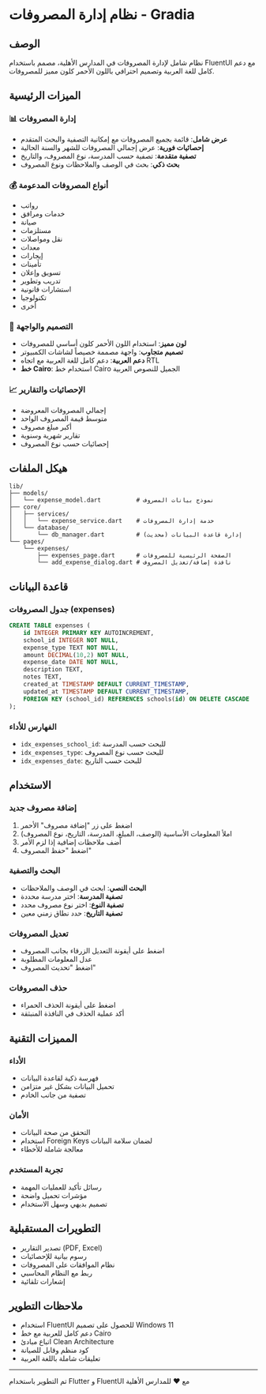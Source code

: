 # نظام إدارة المصروفات - Gradia

## الوصف
نظام شامل لإدارة المصروفات في المدارس الأهلية، مصمم باستخدام FluentUI مع دعم كامل للغة العربية وتصميم احترافي باللون الأحمر كلون مميز للمصروفات.

## الميزات الرئيسية

### 📊 إدارة المصروفات
- **عرض شامل**: قائمة بجميع المصروفات مع إمكانية التصفية والبحث المتقدم
- **إحصائيات فورية**: عرض إجمالي المصروفات للشهر والسنة الحالية
- **تصفية متقدمة**: تصفية حسب المدرسة، نوع المصروف، والتاريخ
- **بحث ذكي**: بحث في الوصف والملاحظات ونوع المصروف

### 💰 أنواع المصروفات المدعومة
- رواتب
- خدمات ومرافق  
- صيانة
- مستلزمات
- نقل ومواصلات
- معدات
- إيجارات
- تأمينات
- تسويق وإعلان
- تدريب وتطوير
- استشارات قانونية
- تكنولوجيا
- أخرى

### 🎨 التصميم والواجهة
- **لون مميز**: استخدام اللون الأحمر كلون أساسي للمصروفات
- **تصميم متجاوب**: واجهة مصممة خصيصاً لشاشات الكمبيوتر
- **دعم العربية**: دعم كامل للغة العربية مع اتجاه RTL
- **خط Cairo**: استخدام خط Cairo الجميل للنصوص العربية

### 📈 الإحصائيات والتقارير
- إجمالي المصروفات المعروضة
- متوسط قيمة المصروف الواحد
- أكبر مبلغ مصروف
- تقارير شهرية وسنوية
- إحصائيات حسب نوع المصروف

## هيكل الملفات

```
lib/
├── models/
│   └── expense_model.dart          # نموذج بيانات المصروف
├── core/
│   ├── services/
│   │   └── expense_service.dart    # خدمة إدارة المصروفات
│   └── database/
│       └── db_manager.dart         # إدارة قاعدة البيانات (محديث)
└── pages/
    └── expenses/
        ├── expenses_page.dart      # الصفحة الرئيسية للمصروفات
        └── add_expense_dialog.dart # نافذة إضافة/تعديل المصروف
```

## قاعدة البيانات

### جدول المصروفات (expenses)
```sql
CREATE TABLE expenses (
    id INTEGER PRIMARY KEY AUTOINCREMENT,
    school_id INTEGER NOT NULL,
    expense_type TEXT NOT NULL,
    amount DECIMAL(10,2) NOT NULL,
    expense_date DATE NOT NULL,
    description TEXT,
    notes TEXT,
    created_at TIMESTAMP DEFAULT CURRENT_TIMESTAMP,
    updated_at TIMESTAMP DEFAULT CURRENT_TIMESTAMP,
    FOREIGN KEY (school_id) REFERENCES schools(id) ON DELETE CASCADE
);
```

### الفهارس للأداء
- `idx_expenses_school_id`: للبحث حسب المدرسة
- `idx_expenses_type`: للبحث حسب نوع المصروف  
- `idx_expenses_date`: للبحث حسب التاريخ

## الاستخدام

### إضافة مصروف جديد
1. اضغط على زر "إضافة مصروف" الأحمر
2. املأ المعلومات الأساسية (الوصف، المبلغ، المدرسة، التاريخ، نوع المصروف)
3. أضف ملاحظات إضافية إذا لزم الأمر
4. اضغط "حفظ المصروف"

### البحث والتصفية
- **البحث النصي**: ابحث في الوصف والملاحظات
- **تصفية المدرسة**: اختر مدرسة محددة
- **تصفية النوع**: اختر نوع مصروف محدد
- **تصفية التاريخ**: حدد نطاق زمني معين

### تعديل المصروفات
- اضغط على أيقونة التعديل الزرقاء بجانب المصروف
- عدل المعلومات المطلوبة
- اضغط "تحديث المصروف"

### حذف المصروفات
- اضغط على أيقونة الحذف الحمراء
- أكد عملية الحذف في النافذة المنبثقة

## المميزات التقنية

### الأداء
- فهرسة ذكية لقاعدة البيانات
- تحميل البيانات بشكل غير متزامن
- تصفية من جانب الخادم

### الأمان
- التحقق من صحة البيانات
- استخدام Foreign Keys لضمان سلامة البيانات
- معالجة شاملة للأخطاء

### تجربة المستخدم
- رسائل تأكيد للعمليات المهمة
- مؤشرات تحميل واضحة
- تصميم بديهي وسهل الاستخدام

## التطويرات المستقبلية
- تصدير التقارير (PDF, Excel)
- رسوم بيانية للإحصائيات
- نظام الموافقات على المصروفات
- ربط مع النظام المحاسبي
- إشعارات تلقائية

## ملاحظات التطوير
- استخدام FluentUI للحصول على تصميم Windows 11
- دعم كامل للعربية مع خط Cairo
- اتباع مبادئ Clean Architecture
- كود منظم وقابل للصيانة
- تعليقات شاملة باللغة العربية

---
تم التطوير باستخدام Flutter و FluentUI مع ❤️ للمدارس الأهلية
